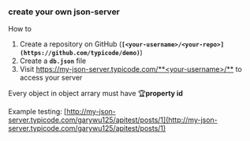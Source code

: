 ### create your own json-server

How to

1. Create a repository on GitHub (**`[<your-username>/<your-repo>](https://github.com/typicode/demo)`**)
2. Create a **`db.json`** file
3. Visit [https://my-json-server.typicode.com/**<your-username>/<your-repo>**](https://my-json-server.typicode.com/typicode/demo) to access your server

Every object in object arrary must have 🏆**property id**

Example testing:
[http://my-json-server.typicode.com/garywu125/apitest/posts/1](http://my-json-server.typicode.com/garywu125/apitest/posts/1)

